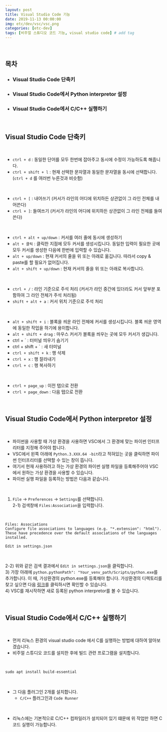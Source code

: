 ```yaml
---
layout: post
title: Visual Studio Code 기능
date: 2019-11-13 00:00:00
img: etc/dev/vsc/vsc.png
categories: [etc-dev] 
tags: [비주얼 스튜디오 코드 기능, visual studio code] # add tag
---
```


<br>

## **목차**

- ### Visual Studio Code 단축키
- ### Visual Studio Code에서 Python interpretor 설정
- ### Visual Studio Code에서 C/C++ 실행하기

<br>

## **Visual Studio Code 단축키**

<br>

- `ctrl + d` : 동일한 단어를 모두 한번에 잡아주고 동시에 수정이 가능하도록 해줍니다.
- `ctrl + shift + l` : 현재 선택한 문자열과 동일한 문자열을 동시에 선택합니다. (`ctrl + d` 를 여러번 누른것과 비슷함)

<br>

- `ctrl + [` : 내어쓰기 (커서가 라인의 어디에 위치하든 상관없이 그 라인 전체를 내어쓴다)
- `ctrl + ]`: 들여쓰기 (커서가 라인의 어디에 위치하든 상관없이 그 라인 전체를 들여쓴다)

<br>

- `ctrl + alt + up/down` : 커서를 여러 줄에 동시에 생성하기
- `alt + 클릭` : 클릭한 지점에 모두 커서를 생성시킵니다. 동일한 입력이 필요한 곳에 모두 커서를 생성한 다음에 한번에 입력할 수 있습니다. 
- `alt + up/down` : 현재 커서의 줄을 위 또는 아래로 옮깁니다. 따라서 copy & paste를 할 필요가 없어집니다.
- `alt + shift + up/down` : 현재 커서의 줄을 위 또는 아래로 복사합니다.

<br>

- `ctrl + /` : 라인 기준으로 주석 처리 (커서가 라인 중간에 있더라도 커서 앞부분 포함하여 그 라인 전체가 주석 처리됨)
- `shift + alt + a` : 커서 위치 기준으로 주석 처리

<br>

- `alt + shift + i` : 블록을 씌운 라인 전체에 커서를 생성시킵니다. 블록 씌운 영역에 동일한 작업을 하기에 용이합니다. 
- `alt + shift + drag` : 마우스 커서가 블록을 씌우는 곳에 모두 커서가 생깁니다. 
- ctrl + ` : 터미널 띄우기 숨기기
- ctrl + shift + ` :  새 터미널 
- `ctrl + shift + k` : 행 삭제
- `ctrl + x` : 행 잘라내기
- `ctrl + c` : 행 복사하기

<br>

- `ctrl + page_up` : 이전 탭으로 전환
- `ctrl + page_down` : 다음 탭으로 전환

<br>

## **Visual Studio Code에서 Python interpretor 설정**

<br>

- 파이썬을 사용할 때 가상 환경을 사용하면 VSC에서 그 환경에 맞는 파이썬 인터프리터를 지정해 주어야 합니다.
- VSC에서 왼쪽 아래에 `Python.3.XXX.64 -bit`라고 적혀있는 곳을 클릭하면 파이썬 인터프리터를 선택할 수 있는 창이 뜹니다.
- 여기서 현재 사용하려고 하는 가상 환경의 파이썬 실행 파일을 등록해주어야 VSC에서 원하는 가상 환경을 사용할 수 있습니다.
- 파이썬 실행 파일을 등록하는 방법은 다음과 같습니다.

<br>

1) `File` → `Preferences` → `Settings`를 선택합니다. <br>
2-1) 검색창에 `Files:Association`을 입력합니다. <br>

<br>

```
Files: Associations
Configure file associations to languages (e.g. "*.extension": "html"). These have precedence over the default associations of the languages installed.

Edit in settings.json
```

<br>

2-2) 위와 같은 검색 결과에서 `Edit in settings.json`을 클릭합니다. <br>
3) 가장 아래에 `python.pythonPath": "Your_venv_path/Scripts/python.exe`를 추가합니다. 이 때, 가상환경의 python.exe를 등록해야 합니다. 가상환경의 디렉토리를 찾고 싶으면 다음 [링크](https://gaussian37.github.io/python-concept-initial_setting/)를 클릭하시면 확인할 수 있습니다. <br>
4) VSC를 재시작하면 새로 등록된 python interpretor를 볼 수 있습니다. 

<br>

## **Visual Studio Code에서 C/C++ 실행하기**

<br>

- 먼저 리눅스 환경의 visual studio code 에서 C를 실행하는 방법에 대하여 알아보겠습니다.
- 비주얼 스튜디오 코드를 설치한 후에 빌드 관련 프로그램을 설치합니다.

<br>

```python
sudo apt install build-essential
```

<br>

- 그 다음 플러그인 2개를 설치합니다.
    - `C/C++` 플러그인과 `Code Runner`

<br>

- 리눅스에는 기본적으로 C/C++ 컴파일러가 설치되어 있기 떄문에 위 작업만 하면 C 코드 실행이 가능합니다.